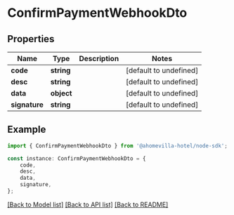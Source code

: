 # ConfirmPaymentWebhookDto


## Properties

Name | Type | Description | Notes
------------ | ------------- | ------------- | -------------
**code** | **string** |  | [default to undefined]
**desc** | **string** |  | [default to undefined]
**data** | **object** |  | [default to undefined]
**signature** | **string** |  | [default to undefined]

## Example

```typescript
import { ConfirmPaymentWebhookDto } from '@ahomevilla-hotel/node-sdk';

const instance: ConfirmPaymentWebhookDto = {
    code,
    desc,
    data,
    signature,
};
```

[[Back to Model list]](../README.md#documentation-for-models) [[Back to API list]](../README.md#documentation-for-api-endpoints) [[Back to README]](../README.md)
